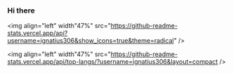 ### Hi there 

<img align="left" width"47%" src="https://github-readme-stats.vercel.app/api?username=ignatius306&show_icons=true&theme=radical" />

<img align="left" width"47%" src="https://github-readme-stats.vercel.app/api/top-langs/?username=ignatius306&layout=compact />
